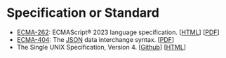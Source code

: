 # Specification or Standard

  - [ECMA-262](https://www.ecma-international.org/publications-and-standards/standards/ecma-262/): ECMAScript&reg; 2023 language specification. \[[HTML](https://262.ecma-international.org/14.0/)\] \[[PDF](https://www.ecma-international.org/wp-content/uploads/ECMA-262_14th_edition_june_2023.pdf)\]
  - [ECMA-404](https://www.ecma-international.org/publications-and-standards/standards/ecma-404/): The [JSON](https://www.json.org/json-en.html) data interchange syntax. \[[PDF](https://www.ecma-international.org/wp-content/uploads/ECMA-404_2nd_edition_december_2017.pdf)\]
  - The Single UNIX Specification, Version 4. \[[Github](https://github.com/JimmySenny/referencedDocument-SUSv4)\] \[[HTML](https://unix.org/version4/)\]

<!--
  vim:  ft=markdown ic et norl wrap sw=4 sts=4:
  -->
